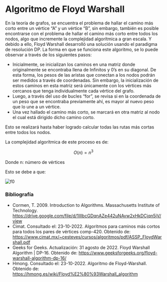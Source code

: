 # Algoritmo de Floyd Warshall
En la teoría de grafos, se encuentra el problema de hallar el camino más corto entre un vértice “A” y un vértice “B”, sin embargo, también es posible encontrarse con el problema de hallar el camino más corto entre todos los nodos, algo que incremente la complejidad algorítmica a gran escala. Y debido a ello, Floyd Warshall desarrolló una solución usando el paradigma de resolución DP.
La forma en que se funciona este algoritmo, se lo puede observar a través de los siguientes pasos:

*	Inicialmente, se inicializan los caminos en una matriz donde originalmente se encontraba llena de Infinitos y 0’s en su diagonal. De esta forma, los pesos de las aristas que conectan a los nodos podrán ser medidos a través de coordenadas. Sin embargo, la inicialización de estos caminos en esta matriz será únicamente con los vértices más cercanos que tenga individualmente cada vértice del grafo.
*	Luego, a través del uso de bucles “for”, se revisa si en la coordenada de un peso que se encontraba previamente ahí, es mayor al nuevo peso que lo une a un vértice.
*	Una vez hallado el camino más corto, se marcará en otra matriz al nodo el cual está dirigido dicho camino corto.

Esto se realizará hasta haber logrado calcular todas las rutas más cortas entre todos los nodos.

La complejidad algorítmica de este proceso es de:

$$ O(n) = n^3 $$

Donde n: número de vértices

Esto se debe a que:

![f0](https://user-images.githubusercontent.com/82000556/197447636-93c76a1d-7191-4325-9ddb-49b511328782.jpg)

### Bibliografía
*	Cormen, T. 2009. Introduction to Algorithms. Massachusetts Institute of Technology. https://drive.google.com/file/d/1IlIbcGDqnAZe442uNAvw2xHkDCjqn5jV/view
*	Cimat. Consultado el: 23-10-2022. Algoritmos para caminos más cortos para todos los pares de vértices comp-420. Obtenido de: https://www.cimat.mx/~cesteves/cursos/algoritmos/pdf/ASSP_FloydWarshall.pdf
*	Geeks for Geeks. Actualización: 31 agosto de 2022. Floyd Warshall Algorithm | DP-16. Obtenido de: https://www.geeksforgeeks.org/floyd-warshall-algorithm-dp-16/
*	Hmong. Consultado el: 23-10-2022. Algoritmo de Floyd-Warshall. Obtenido de: https://hmong.es/wiki/Floyd%E2%80%93Warshall_algorithm
